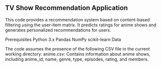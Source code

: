 ## TV Show Recommendation Application

This code provides a recommendation system based on content-based filtering using the user-item matrix. It predicts ratings for anime shows and generates personalized recommendations for users.

Prerequisites
Python 3.x
Pandas
NumPy
scikit-learn
Data

The code assumes the presence of the following CSV file in the current working directory:
anime.csv: Contains information about anime shows, including anime_id, name, genre, type, episodes, rating, and members.


